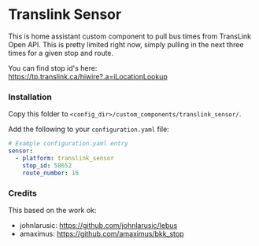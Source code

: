 # Translink Sensor

This is home assistant custom component to pull bus times from TransLink Open API.  This is pretty limited right now, simply pulling in the next three times for a given stop and route.

You can find stop id's here: https://tp.translink.ca/hiwire?.a=iLocationLookup

### Installation

Copy this folder to `<config_dir>/custom_components/translink_sensor/`.

Add the following to your `configuration.yaml` file:

```yaml
# Example configuration.yaml entry
sensor:
  - platform: translink_sensor
    stop_id: 58652
    route_number: 16
```
### Credits

This based on the work ok:

* johnlarusic: https://github.com/johnlarusic/lebus
* amaximus: https://github.com/amaximus/bkk_stop